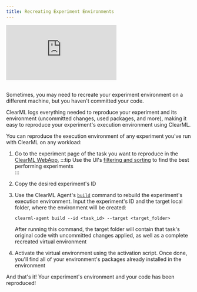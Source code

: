 ```yaml
---
title: Recreating Experiment Environments 
---
```


<div class="vid" >
<iframe style={{position: 'absolute', top: '0', left: '0', bottom: '0', right: '0', width: '100%', height: '100%'}} 
        src="https://www.youtube.com/embed/WTVrchczD34?si=2mZoMi4QdGl4MnUe" 
        title="YouTube video player" 
        frameborder="0" 
        allow="accelerometer; autoplay; clipboard-write; encrypted-media; gyroscope; picture-in-picture; fullscreen" 
        allowfullscreen>
</iframe>
</div>

<br/>

Sometimes, you may need to recreate your experiment environment on a different machine, but you haven't committed your 
code.

ClearML logs everything needed to reproduce your experiment and its environment (uncommitted changes, used packages, and 
more), making it easy to  reproduce your experiment's execution environment using ClearML.

You can reproduce the execution environment of any experiment you’ve run with ClearML on any workload:

1. Go to the experiment page of the task you want to reproduce in the [ClearML WebApp](../../webapp/webapp_overview.md), 
   :::tip
   Use the UI's [filtering and sorting](../../webapp/webapp_exp_table.md#filtering-columns) to find the best performing experiments  
   ::: 
1. Copy the desired experiment's ID
1. Use the ClearML Agent's [`build`](../../clearml_agent/clearml_agent_ref.md#build) command to rebuild the experiment's
   execution environment. Input the experiment's ID and the target local folder, where the environment will be created: 

   ```commandline
   clearml-agent build --id <task_id> --target <target_folder>
   ```
   After running this command, the target folder will contain that task's original code with uncommitted changes applied, 
   as well as a complete recreated virtual environment 
2. Activate the virtual environment using the activation script. Once done, you'll find all of your environment's packages 
   already installed in the environment 

And that's it! Your experiment's environment and your code has been reproduced! 